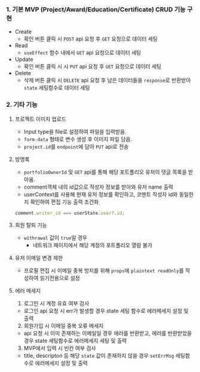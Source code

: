 ### **1. 기본 MVP (Project/Award/Education/Certificate) CRUD 기능 구현**

- Create
  - 확인 버튼 클릭 시 `POST` api 요청 후 `GET` 요청으로 데이터 세팅
- Read
  - `useEffect` 함수 내에서 `GET` api 요청으로 데이터 세팅
- Update
  - 확인 버튼 클릭 시 시 `PUT` api 요청 후 `GET` 요청으로 데이터 세팅
- Delete
  - 삭제 버튼 클릭 시 `DELETE` api 요청 후 남은 데이터들을 `response`로 반환받아 `state` 세팅함수로 데이터 세팅

### 2. 기타 기능

1. 프로젝트 이미지 업로드
   - Input type을 file로 설정하여 파일을 입력받음.
   - `form-data` 형태로 변수 생성 후 이미지 파일 담음.
   - `project.id`를 `endpoint`에 담아 `PUT` api로 전송
2. 방명록

   - `portfolioOwnerId` 및 `GET` api를 통해 해당 포트폴리오 유저의 댓글 목록을 받아옴.
   - comment객체 내의 id값으로 작성자 정보를 받아와 유저 name 출력
   - userContext를 사용해 현재 유저 정보를 확인하고, 코멘트 작성자 id와 동일한지 확인하여 편집 기능 출력 조건화

   ```jsx
   comment.writer_id === userState.user?.id;
   ```

3. 회원 탈퇴 기능

   - `withrawal` 값이 `true`일 경우
     - 네트워크 페이지에서 해당 계정의 포트폴리오 열람 불가

4. 유저 이메일 변경 제한

   - 프로필 편집 시 이메일 중복 방지를 위해 `props`에 `plaintext readOnly`를 작성하여 읽기전용으로 설정

5. 에러 메세지

   1. 로그인 시 계정 유효 여부 검사

   - 로그인 api 요청 시 err가 발생할 경우 state 세팅 함수로 에러메세지 설정 및 출력

   2. 회원가입 시 이메일 중복 오류 메세지

   - api 요청 시 이미 존재하는 이메일일 경우 에러를 반환받고, 에러를 반환받았을 경우 state 세팅함수로 에러메세지 세팅 및 출력

   3. MVP에서 입력 시 빈칸 여부 검사

   - title, descripton 등 해당 `state` 값이 존재하지 않을 경우 `setErrMsg` 세팅함수로 에러메세지 설정 및 출력
